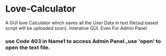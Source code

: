 # Love-Calculator
A GUI love Calculator which saves all the User Data in text file(sql based script will be uploaded soon).
Interative GUI. Even For Admin Panel
### use Code 403 in Name1 to access Admin Panel.,use 'open' to open the text file.

